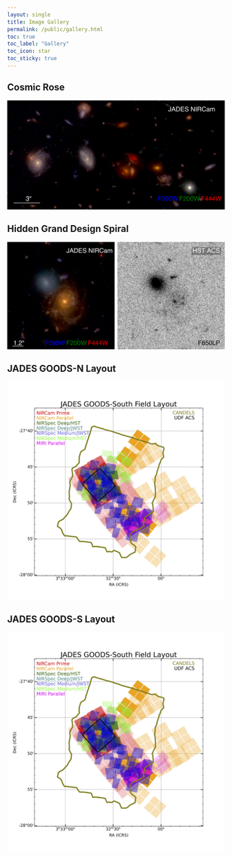 ```yaml
---
layout: single
title: Image Gallery
permalink: /public/gallery.html
toc: true
toc_label: "Gallery"
toc_icon: star
toc_sticky: true
---
```


## Cosmic Rose

![JADES Cosmic Rose](/assets/images/jades-cosmic-rose.png)

## Hidden Grand Design Spiral

![JADES Hidden Grand Design Spiral](/assets/images/jades-hidden-grand-design-spiral.png)

## JADES GOODS-N Layout
![JADES GOODS-N Layout](/assets/images/jadesgoodss_may2023_all.jpg)

## JADES GOODS-S Layout
![JADES GOODS-S Layout](/assets/images/jadesgoodss_may2023_all.jpg)

